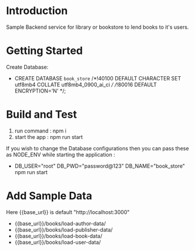 # Introduction 
Sample Backend service for library or bookstore to lend books to it's users. 

# Getting Started
Create Database: 
- CREATE DATABASE `book_store` /*!40100 DEFAULT CHARACTER SET utf8mb4 COLLATE utf8mb4_0900_ai_ci */ /*!80016 DEFAULT ENCRYPTION='N' */;

# Build and Test
1. run command : npm i
2. start the app : npm run start 

If you wish to change the Database configurations then you can pass these as NODE_ENV while starting the application : 
- DB_USER="root" DB_PWD="password@123" DB_NAME="book_store" npm run start
				

# Add Sample Data
 Here {{base_url}} is default "http://localhost:3000" 

- {{base_url}}/books/load-author-data/
- {{base_url}}/books/load-publisher-data/
- {{base_url}}/books/load-book-data/
- {{base_url}}/books/load-user-data/